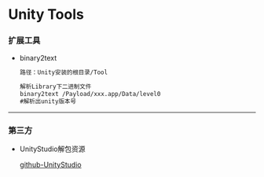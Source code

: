 # Unity Tools



### 扩展工具

* binary2text

  ``` tex
  路径：Unity安装的根目录/Tool
  
  解析Library下二进制文件
  binary2text /Payload/xxx.app/Data/level0
  #解析出unity版本号
  ```

  





---



### 第三方

* UnityStudio解包资源

  [github-UnityStudio](https://github.com/Perfare/AssetStudio)

